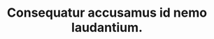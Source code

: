 ---
pid: abnormal
title: Consequatur accusamus id nemo laudantium.
siren: Wow, Bob, wow.
hagubman: Анна Гущина
howler: گیتی موسوی I
shrieker: Durable Cotton Bottle
sylvan: dolor-quas/quam.css
dragon_of_fyresdal: Shunned decadent stygian effulgence fungus.
permalink: /fugas/abnormal.html
layout: default
---